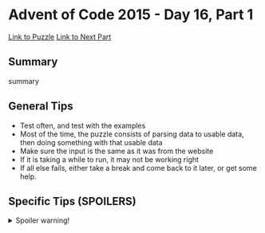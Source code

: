 # Advent of Code 2015 - Day 16, Part 1

[Link to Puzzle](https://adventofcode.com/2015/day/16)
[Link to Next Part](https://github.com/CodingAP/unofficial-aoc-syllabus/blob/main/years/2015/day16/part2.md)

## Summary
summary

## General Tips
- Test often, and test with the examples
- Most of the time, the puzzle consists of parsing data to usable data, then doing something with that usable data
- Make sure the input is the same as it was from the website
- If it is taking a while to run, it may not be working right
- If all else fails, either take a break and come back to it later, or get some help.

## Specific Tips (SPOILERS)
<details> <summary>Spoiler warning!</summary>

specific tips

</details>